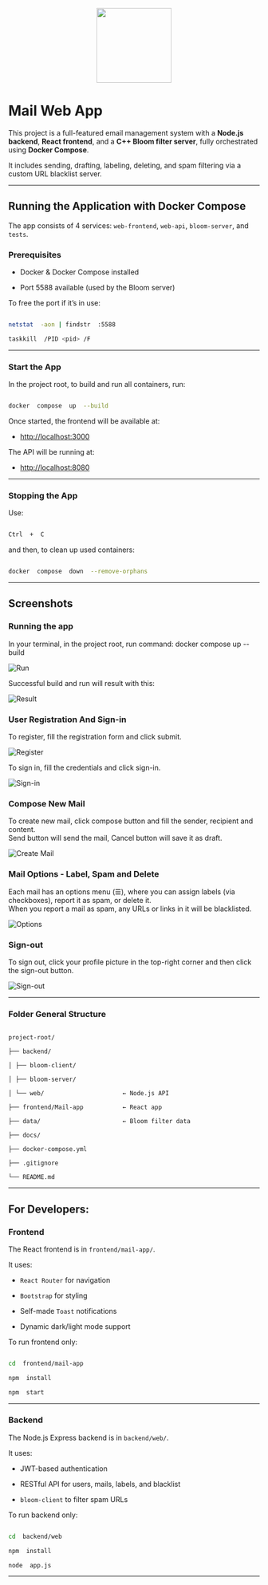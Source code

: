 
<p align="center"> <img src="ABAMail.webp" width="150"/> </p>

# Mail Web App

  

This project is a full-featured email management system with a **Node.js backend**, **React frontend**, and a **C++ Bloom filter server**, fully orchestrated using **Docker Compose**.

  

It includes sending, drafting, labeling, deleting, and spam filtering via a custom URL blacklist server.

  

---

  

## Running the Application with Docker Compose

  

The app consists of 4 services: `web-frontend`, `web-api`, `bloom-server`, and `tests`.

  

###  Prerequisites

* Docker & Docker Compose installed

* Port 5588 available (used by the Bloom server)

  

To free the port if it’s in use:

  

```bash

netstat  -aon | findstr  :5588

taskkill  /PID <pid> /F

```

  
  

---

  

### Start the App

  

In the project root, to build and run all containers, run:

  

```bash

docker  compose  up  --build

```

  

Once started, the frontend will be available at:

  

* [http://localhost:3000](http://localhost:3000)

  

The API will be running at:

  

* [http://localhost:8080](http://localhost:8080)

  

---

  

### Stopping the App

  

Use:

```bash

Ctrl  +  C

```

  

and then, to clean up used containers:

```bash

docker  compose  down  --remove-orphans

```

  

---
## Screenshots

  

### Running the app
In your terminal, in the project root, run command: docker  compose  up  --build  

![Run](docs/run.png)  

Successful build and run will result with this:  

![Result](docs/result.png)  

  

### User Registration And Sign-in
To register, fill the registration form and click submit.

![Register](docs/createUser.png)  

To sign in, fill the credentials and click sign-in.  

![Sign-in](docs/sign-in.png)  

  

### Compose New Mail

To create new mail, click compose button and fill the sender, recipient and content.  
Send button will send the mail, Cancel button will save it as draft.  

![Create Mail](docs/createMail.png)

  

### Mail Options - Label, Spam and Delete

Each mail has an options menu (☰), where you can assign labels (via checkboxes), report it as spam, or delete it.  
When you report a mail as spam, any URLs or links in it will be blacklisted.  

![Options](docs/options.png)


### Sign-out

To sign out, click your profile picture in the top-right corner and then click the sign-out button.  

![Sign-out](docs/sign-out.png)

---
  

### Folder General Structure

```

project-root/

├── backend/

│ ├── bloom-client/

│ ├── bloom-server/

│ └── web/                      ← Node.js API

├── frontend/Mail-app           ← React app

├── data/                       ← Bloom filter data

├── docs/

├── docker-compose.yml

├── .gitignore

└── README.md

```

  

---

  


## For Developers:

###  Frontend

  

The React frontend is in `frontend/mail-app/`.

  

It uses:

  

*  `React Router` for navigation

*  `Bootstrap` for styling

*  Self-made `Toast` notifications

* Dynamic dark/light mode support

  

To run frontend only:

  

```bash

cd  frontend/mail-app

npm  install

npm  start

```

  

---

  

### Backend

  

The Node.js Express backend is in `backend/web/`.

  

It uses:

  

* JWT-based authentication

* RESTful API for users, mails, labels, and blacklist

* `bloom-client` to filter spam URLs

  

To run backend only:

  

```bash

cd  backend/web

npm  install

node  app.js

```


  


  

---

 